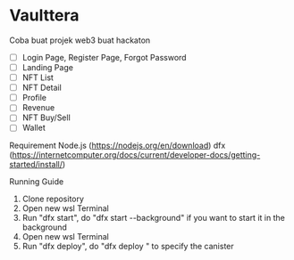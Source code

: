 # Vaulttera

Coba buat projek web3 buat hackaton

- [ ] Login Page, Register Page, Forgot Password
- [ ] Landing Page
- [ ] NFT List
- [ ] NFT Detail
- [ ] Profile
- [ ] Revenue
- [ ] NFT Buy/Sell
- [ ] Wallet

Requirement
Node.js (https://nodejs.org/en/download)
dfx (https://internetcomputer.org/docs/current/developer-docs/getting-started/install/)

Running Guide

1. Clone repository
2. Open new wsl Terminal
3. Run "dfx start", do "dfx start --background" if you want to start it in the background
4. Open new wsl Terminal
5. Run "dfx deploy", do "dfx deploy <canister>" to specify the canister
